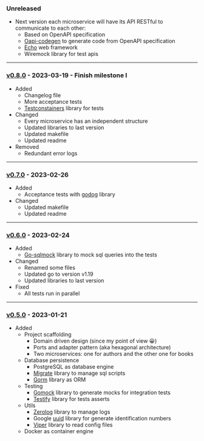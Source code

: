 ### Unreleased
- Next version each microservice will have its API RESTful to communicate to each other:
  - Based on OpenAPI specification
  - [Oapi-codegen] to generate code from OpenAPI specification
  - [Echo] web framework 
  - Wiremock library for test apis
---

<a name="v0.8.0"></a>
### [v0.8.0] - 2023-03-19 - Finish milestone I
- Added
  - Changelog file 
  - More acceptance tests
  - [Testconstainers] library for tests
- Changed
  - Every microservice has an independent structure
  - Updated libraries to last version
  - Updated makefile
  - Updated readme
- Removed
  - Redundant error logs
---

<a name="v0.7.0"></a>
### [v0.7.0] - 2023-02-26
- Added
  - Acceptance tests with [godog] library
- Changed
  - Updated makefile
  - Updated readme
---

<a name="v0.6.0"></a>
### [v0.6.0] - 2023-02-24
- Added
  - [Go-sqlmock] library to mock sql queries into the tests
- Changed
  - Renamed some files
  - Updated go to version v1.19
  - Updated libraries to last version
- Fixed
  - All tests run in parallel
---

<a name="v0.5.0"></a>
### [v0.5.0] - 2023-01-21
- Added
  - Project scaffolding
    - Domain driven design (since my point of view 😀)
    - Ports and adapter pattern (aka hexagonal architecture)
    - Two microservices: one for authors and the other one for books
  - Database persistence
    - PostgreSQL as database engine
    - [Migrate] library to manage sql scripts
    - [Gorm] library as ORM
  - Testing
    - [Gomock] library to generate mocks for integration tests
    - [Testify] library for tests asserts
  - Utils
    - [Zerolog] library to manage logs
    - Google [uuid] library for generate identification numbers
    - [Viper] library to read config files
  - Docker as container engine

[v0.8.0]: https://github.com/jalv82/go-bookstore-microservices/compare/0.7.0...0.8.0
[v0.7.0]: https://github.com/jalv82/go-bookstore-microservices/compare/0.6.0...0.7.0
[v0.6.0]: https://github.com/jalv82/go-bookstore-microservices/compare/0.5.0...0.6.0
[v0.5.0]: https://github.com/jalv82/go-bookstore-microservices/releases/tag/0.5.0

[Echo]: https://echo.labstack.com/
[godog]: https://github.com/cucumber/godog
[Gomock]: https://github.com/golang/mock
[Gorm]: https://gorm.io/
[Go-sqlmock]: https://github.com/DATA-DOG/go-sqlmock
[Migrate]: https://github.com/golang-migrate/migrate
[Oapi-codegen]: https://github.com/deepmap/oapi-codegen
[Testconstainers]: https://github.com/testcontainers/testcontainers-go
[Testify]: https://github.com/stretchr/testify
[Viper]: https://github.com/spf13/viper
[uuid]: https://github.com/google/uuid
[Zerolog]: https://github.com/rs/zerolog
